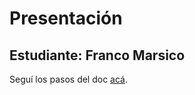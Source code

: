 # Presentación

## Estudiante: Franco Marsico

Seguí los pasos del doc [acá](https://docs.google.com/document/d/e/2PACX-1vQkogtG88cmwEIXEuff291urSyrZUYHikLIoRTspUodvIg5OoaUJTi8n0vqPJ3XUSN65sqJALTBizeB/pub).
